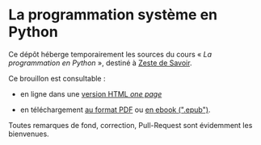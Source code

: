 # La programmation système en Python

Ce dépôt héberge temporairement les sources du cours « *La programmation
en Python* », destiné à [Zeste de Savoir](http://zestedesavoir.com).

Ce brouillon est consultable :

* en ligne dans une [version HTML *one
  page*](http://arnaudcalmettes.github.io/cours-python-systeme/python_linux.html)

* en téléchargement [au format
  PDF](http://arnaudcalmettes.github.io/cours-python-systeme/python_linux.pdf) ou [en ebook
(".epub")](http://arnaudcalmettes.github.io/cours-python-systeme/pyton_linux.epub).

Toutes remarques de fond, correction, Pull-Request sont évidemment les bienvenues.
